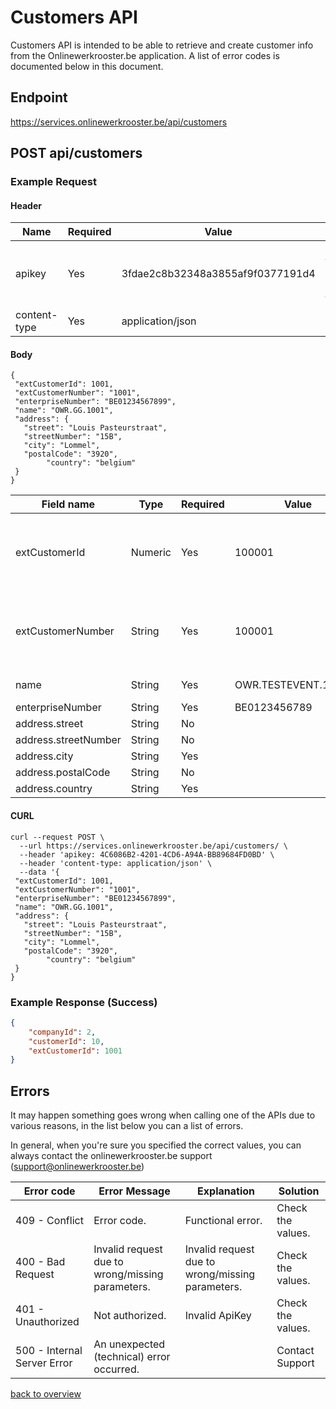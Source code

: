 # Customers API

Customers API is intended to be able to retrieve and create customer info from the Onlinewerkrooster.be application.  A list of error codes is documented below in this document.

## Endpoint

https://services.onlinewerkrooster.be/api/customers

## POST api/customers

### Example Request

#### Header

| Name         | Required | Value                                | Remarks                                                      |
| ------------ | -------- | ------------------------------------ | ------------------------------------------------------------ |
| apikey       | Yes      | 3fdae2c8b32348a3855af9f0377191d4     | Unique ID to identify the requester (provided by onlinewerkrooster.be team) |
| content-type | Yes      | application/json                     | JSON data                                                    |

#### Body

```
{
 "extCustomerId": 1001,
 "extCustomerNumber": "1001",
 "enterpriseNumber": "BE01234567899",
 "name": "OWR.GG.1001",
 "address": {
   "street": "Louis Pasteurstraat",
   "streetNumber": "15B",
   "city": "Lommel",
   "postalCode": "3920",
        "country": "belgium"
 }
}
```

| Field name           | Type    | Required | Value                | Remarks                                                      |
| -------------------- | ------- | -------- | -------------------- | ------------------------------------------------------------ |
| extCustomerId        | Numeric | Yes      | 100001               | Numeric (unique) identifier of customer in the 3rd party system. |
| extCustomerNumber    | String  | Yes      | 100001               | Alphanumeric (unique) identifier of customer in the 3rd party system. |
| name                 | String  | Yes      | OWR.TESTEVENT.100001 | Name of customer                                             |
| enterpriseNumber     | String  | Yes      | BE0123456789         | VAT Number                                                   |
| address.street       | String  | No       |                      |                                                              |
| address.streetNumber | String  | No       |                      |                                                              |
| address.city         | String  | Yes      |                      |                                                              |
| address.postalCode   | String  | No       |                      |                                                              |
| address.country      | String  | Yes      |                      |                                                              |

#### CURL

```
curl --request POST \
  --url https://services.onlinewerkrooster.be/api/customers/ \
  --header 'apikey: 4C6086B2-4201-4CD6-A94A-BB89684FD0BD' \
  --header 'content-type: application/json' \
  --data '{
 "extCustomerId": 1001,
 "extCustomerNumber": "1001",
 "enterpriseNumber": "BE01234567899",
 "name": "OWR.GG.1001",
 "address": {
   "street": "Louis Pasteurstraat",
   "streetNumber": "15B",
   "city": "Lommel",
   "postalCode": "3920",
        "country": "belgium"
 }
}	
```

### Example Response (Success)

```json
{
	"companyId": 2,
	"customerId": 10,
	"extCustomerId": 1001
}
```


## Errors

It may happen something goes wrong when calling one of the APIs due to various reasons, in the list below you can a list of errors.

In general, when you're sure you specified the correct values, you can always contact the onlinewerkrooster.be support (support@onlinewerkrooster.be)

| Error code                  | Error Message                                    | Explanation                                      | Solution          |
| --------------------------- | ------------------------------------------------ | ------------------------------------------------ | ----------------- |
| 409 - Conflict              | Error code.                                      | Functional error.                                | Check the values. |
| 400 - Bad Request           | Invalid request due to wrong/missing parameters. | Invalid request due to wrong/missing parameters. | Check the values. |
| 401 - Unauthorized          | Not authorized.                                  | Invalid ApiKey                                   | Check the values. |
| 500 - Internal Server Error | An unexpected (technical) error occurred.        |                                                  | Contact Support   |

[back to overview](README.md)
